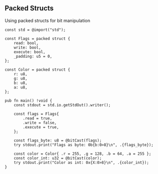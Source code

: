 <!-- METADATA
{
  "title": "Zig Packed Structs",
  "tags": [
    "zig",
    "packed",
    "structs"
  ],
  "language": "zig"
}
-->

## Packed Structs
Using packed structs for bit manipulation
```zig
const std = @import("std");

const Flags = packed struct {
    read: bool,
    write: bool,
    execute: bool,
    _padding: u5 = 0,
};

const Color = packed struct {
    r: u8,
    g: u8,
    b: u8,
    a: u8,
};

pub fn main() !void {
    const stdout = std.io.getStdOut().writer();

    const flags = Flags{
        .read = true,
        .write = false,
        .execute = true,
    };

    const flags_byte: u8 = @bitCast(flags);
    try stdout.print("Flags as byte: 0b{b:0>8}\n", .{flags_byte});

    const color = Color{ .r = 255, .g = 128, .b = 64, .a = 255 };
    const color_int: u32 = @bitCast(color);
    try stdout.print("Color as int: 0x{X:0>8}\n", .{color_int});
}
```
